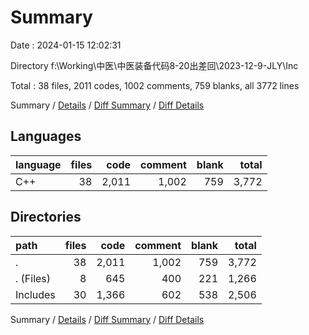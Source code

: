 # Summary

Date : 2024-01-15 12:02:31

Directory f:\\Working\\中医\\中医装备代码8-20出差回\\2023-12-9-JLY\\Inc

Total : 38 files,  2011 codes, 1002 comments, 759 blanks, all 3772 lines

Summary / [Details](details.md) / [Diff Summary](diff.md) / [Diff Details](diff-details.md)

## Languages
| language | files | code | comment | blank | total |
| :--- | ---: | ---: | ---: | ---: | ---: |
| C++ | 38 | 2,011 | 1,002 | 759 | 3,772 |

## Directories
| path | files | code | comment | blank | total |
| :--- | ---: | ---: | ---: | ---: | ---: |
| . | 38 | 2,011 | 1,002 | 759 | 3,772 |
| . (Files) | 8 | 645 | 400 | 221 | 1,266 |
| Includes | 30 | 1,366 | 602 | 538 | 2,506 |

Summary / [Details](details.md) / [Diff Summary](diff.md) / [Diff Details](diff-details.md)